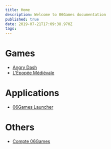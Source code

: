 ```yaml
---
title: Home
description: Welcome to 06Games documentation
published: true
date: 2019-07-21T17:09:38.970Z
tags: 
---
```


# Games
* [Angry Dash](angry-dash)
* [L'Épopée Médiévale](epopee-medievale)

# Applications
* [06Games Launcher](06games-launcher)

# Others
* [Compte 06Games](06games-account)